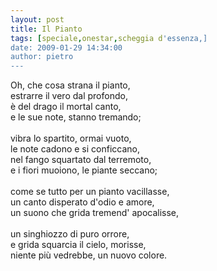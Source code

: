 ```yaml
---
layout: post
title: Il Pianto
tags: [speciale,onestar,scheggia d'essenza,]
date: 2009-01-29 14:34:00
author: pietro
---
```

Oh, che cosa strana il pianto,<br/>estrarre il vero dal profondo,<br/>è del drago il mortal canto,<br/>e le sue note, stanno tremando;<br/><br/>vibra lo spartito, ormai vuoto,<br/>le note cadono e si conficcano,<br/>nel fango squartato dal terremoto,<br/>e i fiori muoiono, le piante seccano;<br/><br/>come se tutto per un pianto vacillasse,<br/>un canto disperato d'odio e amore,<br/>un suono che grida tremend' apocalisse,<br/><br/>un singhiozzo di puro orrore,<br/>e grida squarcia il cielo, morisse,<br/>niente più vedrebbe, un nuovo colore.
